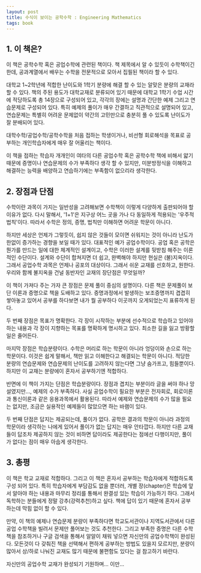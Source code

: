 ```yaml
---
layout: post
title: 수식이 보이는 공학수학 : Engineering Mathematics
tags: book
---
```


## 1. 이 책은?
이 책은 공학수학 혹은 공업수학에 관련된 책이다. 책 제목에서 알 수 있듯이 수학책이긴 한데, 공과계열에서 배우는 수학을 전문적으로 모아서 집필된 책이라 할 수 있다. 

대학교 1~2학년에 적합한 난이도와 1학기 분량에 해결 할 수 있는 알맞은 분량의 교재라 할 수 있다. 책의 주된 용도가 대학교재로 분류되어 있기 때문에 대학교 1학기 수업 시간에 적당하도록 총 14장으로 구성되어 있고, 각각의 장에는 설명과 간단한 예제 그리고 연습문제로 구성되어 있다. 특히 예제의 풀이가 매우 간결하고 직관적으로 설명되어 있고, 연습문제는 특별히 어려운 문제없이 약간의 고민만으로 충분히 풀 수 있도록 난이도가 잘 분배되어 있다. 

대학수학/공업수학/공학수학을 처음 접하는 학생이거나, 비선형 회로해석을 목표로 공부하는 개인학습자에게 매우 잘 어울리는 책이다.

이 책을 접하는 학습자 개개인이 여타의 다른 공업수학 혹은 공학수학 책에 비해서 얇기 때문에 증명이나 연습문제의 수가 부족하다 생각 할 수 있지만, 미분방정식을 이해하고 해결하는 능력을 배양하고 연습하기에는 부족함이 없으리라 생각한다. 

## 2. 장점과 단점
수학이란 과목이 가지는 일반성을 고려해보면 수학책이 이렇게 다양하게 출판되어야 할 이유가 없다. 다시 말해서, '1+1'은 지구상 어느 곳을 가나 다 동일하게 적용되는 '우주적법칙'이다. 따라서 수학은 정의, 증명, 법칙만 이해하면 어려운 학문이 아니다.

하지만 세상은 언제가 그렇듯이, 쉽지 않은 것들이 모이면 쉬워지는 것이 아니라 난도가 한없이 증가하는 경향을 보일 때가 있다. 대표적인 예가 공업수학이다. 공업 혹은 공학은 뭔가를 만드는 일에 대한 체계적인 설계이고, 수학은 이러한 설계를 뒷받침 해주는 이론적인 수단이다. 설계와 수단이 합쳐지면 더 쉽고, 완벽해야 하지만 현실은 (불)지옥이다. 그래서 공업수학 과목은 언제나 공포의 대상이다. 그래서 쉬운 교재를 선호하고, 원한다. 우리와 함께 불지옥을 건널 동반자인 교재의 장단점은 무엇일까?

이 책이 가져다 주는 가자 큰 장점은 문제 풀이 중심의 설명이다. 다른 책은 문제풀이 보단 이론과 증명으로 책을 도배하고 있다. 증명과정에서 발생하는 보조증명까지 겹겹히 쌓아놓고 있어서 공부를 하다보면 내가 뭘 공부하다 이곳까지 오게되었는지 표류하게 된다.

두 번째 장점은 목표가 명확한다. 각 장이 시작하는 부분에 선수적으로 학습하고 있어야 하는 내용과 각 장이 지향하는 목표를 명확하게 명시하고 있다. 최소한 길을 잃고 방황할 일은 줄어든다.

마지막 장점은 학습분량이다. 수학은 머리로 하는 학문이 아니라 엉덩이와 손으로 하는 학문이다. 이것은 쉽게 말해서, 책만 읽고 이해한다고 해결되는 학문이 아니다. 적당한 분량의 연습문제와 연습문제의 난이도를 고려하지 않는다면 그냥 숨가프고, 힘들뿐이다. 하지만 이 교재는 분량에이 혼자서 공부하기엔 적합하다.

반면에 이 책이 가지는 단점은 학습분량이다. 장점과 겹치는 부분이라 글을 써야 하나 망설였지만..., 예제의 수가 부족하다. 사실 공업수학이 필요한 부분은 전자회로, 회로이론과 통신이론과 같은 응용과목에서 활용된다. 따라서 예제와 연습문제의 수가 많을 필요는 없지만, 조금은 실용적인 예제들이 많았으면 하는 바램이 있다.

두 번째 단점은 답지는 제공되는데, 풀이가 없다. 공학은 결과의 학문이 아니라 과정의 학문이라 생각하는 나에게 있어서 풀이가 없는 답지는 매우 안타깝다. 하지만 다른 교재들이 답조차 제공하지 않는 것이 비하면 답이라도 제공한다는 점에선 다행이지만, 풀이가 없다는 점이 매우 아숩게 생각한다. 

## 3. 총평
이 책은 학교 교재로 적합하다. 그리고 이 책은 혼자서 공부하는 학습자에게 적합하도록 구성 되어 있다. 특히 학습자에게 부담감도 없을 뿐더러, 개별 장(chapter)은 학습에 앞서 알아야 하는 내용과 마무리 정리를 통해서 완결성 있는 학습이 가능하기 하다. 그래서 독학하는 분들에게 정말 강추(강력추천)하고 싶다. 책에 답이 있기 때문에 혼자서 공부하는데 막힘 없이 할 수 있다. 

만약, 이 책의 예제나 연습문제 분량이 부족하다면 학교도서관이나 지역도서관에서 다른 공업 수학책을 빌려서 문제만 풀어보는 것도 추천한다. 그리고 부족한 증명은 다른 수학책을 참조하거나 구글 검색을 통해서 알알이 채워 넣으면 자신만의 공업수학책이 완성된다. 모든것이 다 갖춰진 책을 선택해서 편하게 공부하는 방법도 있을지 모르지만, 분량이 많아서 상/하로 나눠진 교재도 많기 때문에 불편함도 있다는 걸 참고하기 바란다.

자신만의 공업수학 교재가 완성되기 기원하며... 이만...